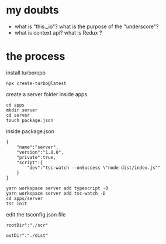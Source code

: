 # my doubts

- what is "this._io"? what is the purpose of the  "underscore"?
- what is context api? what is Redux ?
# the process
install turborepo
```
npx create-turbo@latest
```

create a server folder inside apps
```
cd apps
mkdir server 
cd server
touch package.json
```
inside package.json
```
{
	"name":"server",
	"version":"1.0.0",
	"private":true,
	"script":{
		"dev":"tsc-watch --onSuccess \"node dist/index.js""
	}
}
```

```
yarn workspace server add typescript -D
yarn workspace server add tsc-watch -D
cd apps/server 
tsc init
```

edit the tsconfig.json file 
```
rootDir":"./scr"

outDir":"./dist"
```

